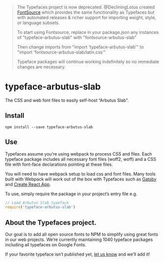 >The Typefaces project is now deprecated. @DecliningLotus created
[FontSource](https://github.com/fontsource/fontsource) which provides the
same functionality as Typefaces but with automated releases & richer
support for importing weight, style, or language subsets.
>
>To start using Fontsource, replace in your package.json any instances of
"typeface-arbutus-slab" with "fontsource-arbutus-slab"
>
> Then change imports from "import 'typeface-arbutus-slab'" to "import 'fontsource-arbutus-slab/latin.css'"
>
>Typeface packages will continue working indefinitely so no immediate
>changes are necessary.

# typeface-arbutus-slab

The CSS and web font files to easily self-host “Arbutus Slab”.

## Install

`npm install --save typeface-arbutus-slab`

## Use

Typefaces assume you’re using webpack to process CSS and files. Each typeface
package includes all necessary font files (woff2, woff) and a CSS file with
font-face declarations pointing at these files.

You will need to have webpack setup to load css and font files. Many tools built
with Webpack will work out of the box with Typefaces such as [Gatsby](https://github.com/gatsbyjs/gatsby)
and [Create React App](https://github.com/facebookincubator/create-react-app).

To use, simply require the package in your project’s entry file e.g.

```javascript
// Load Arbutus Slab typeface
require('typeface-arbutus-slab')
```

## About the Typefaces project.

Our goal is to add all open source fonts to NPM to simplify using great fonts in
our web projects. We’re currently maintaining 1040 typeface packages
including all typefaces on Google Fonts.

If your favorite typeface isn’t published yet, [let us know](https://github.com/KyleAMathews/typefaces)
and we’ll add it!

